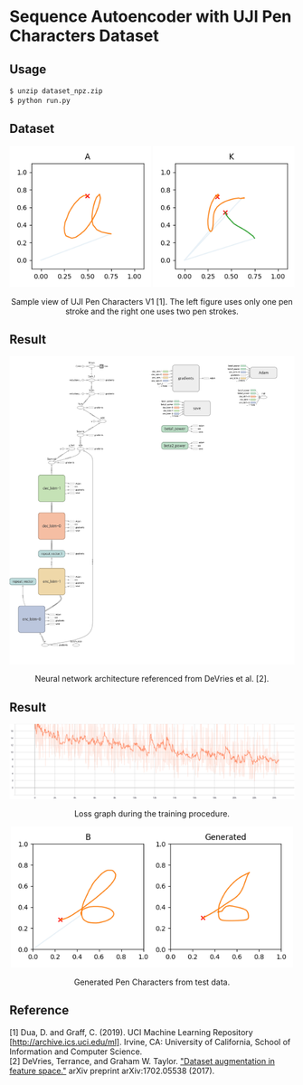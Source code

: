 Sequence Autoencoder with UJI Pen Characters Dataset
=====

## Usage
``` sh
$ unzip dataset_npz.zip
$ python run.py
```

## Dataset
<div align="center">
  <p>
    <img src="./images/UJIpenchars-w01/000000-A.png" width="250">
    <img src="./images/UJIpenchars-w01/000010-K.png" width="250">
  </p>
  <p>Sample view of UJI Pen Characters V1 [1]. The left figure uses only one pen stroke and the right one uses two pen strokes.</p>
</div>

## Result
<div align="center">
  <p>
    <img src="./figures/graph.png" width="800">
  </p>
  <p>Neural network architecture referenced from DeVries et al. [2].</p>
</div>

## Result
<div align="center">
  <p>
    <img src="./figures/SeqAE_loss.svg" width="800">
  </p>
  <p>Loss graph during the training procedure.</p>
</div>

<div align="center">
  <p>
    <img src="./figures/test.png" width="500">
  </p>
  <p>Generated Pen Characters from test data.</p>
</div>


## Reference
[1] Dua, D. and Graff, C. (2019). UCI Machine Learning Repository [http://archive.ics.uci.edu/ml]. Irvine, CA: University of California, School of Information and Computer Science.  
[2] DeVries, Terrance, and Graham W. Taylor. <a href="https://arxiv.org/abs/1702.05538">"Dataset augmentation in feature space."</a> arXiv preprint arXiv:1702.05538 (2017).
